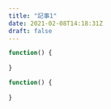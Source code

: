 ```yaml
---
title: "記事1"
date: 2021-02-08T14:18:31Z
draft: false
---
```


```php
function() {
    
}
```

```php
function() {
    
}
```
